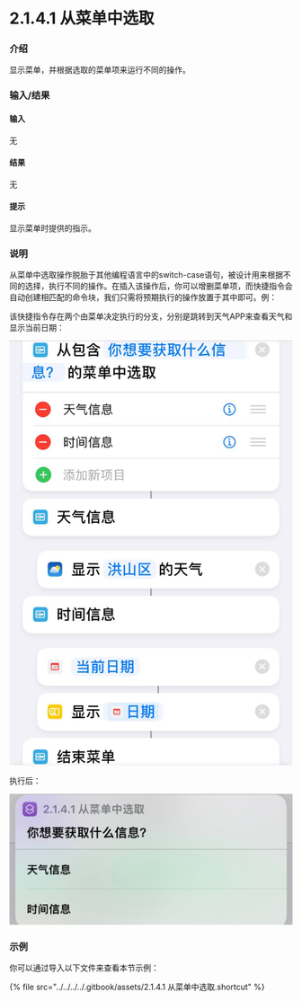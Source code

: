 # 2.1.4.1 从菜单中选取

### 介绍

显示菜单，并根据选取的菜单项来运行不同的操作。

### 输入/结果

#### 输入

无

#### 结果

无

#### 提示

显示菜单时提供的指示。

### 说明

从菜单中选取操作脱胎于其他编程语言中的switch-case语句，被设计用来根据不同的选择，执行不同的操作。在插入该操作后，你可以增删菜单项，而快捷指令会自动创建相匹配的命令块，我们只需将预期执行的操作放置于其中即可。例：

该快捷指令存在两个由菜单决定执行的分支，分别是跳转到天气APP来查看天气和显示当前日期：

![2.1.4.1-1](../../../../.gitbook/assets/2.1.4.1-1.jpg)

执行后：

![2.1.4.1-2](../../../../.gitbook/assets/2.1.4.1-2.jpg)

### 示例

你可以通过导入以下文件来查看本节示例：

{% file src="../../../../.gitbook/assets/2.1.4.1 从菜单中选取.shortcut" %}

